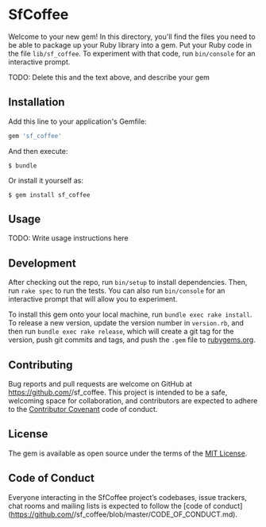 # SfCoffee

Welcome to your new gem! In this directory, you'll find the files you need to be able to package up your Ruby library into a gem. Put your Ruby code in the file `lib/sf_coffee`. To experiment with that code, run `bin/console` for an interactive prompt.

TODO: Delete this and the text above, and describe your gem

## Installation

Add this line to your application's Gemfile:

```ruby
gem 'sf_coffee'
```

And then execute:

    $ bundle

Or install it yourself as:

    $ gem install sf_coffee

## Usage

TODO: Write usage instructions here

## Development

After checking out the repo, run `bin/setup` to install dependencies. Then, run `rake spec` to run the tests. You can also run `bin/console` for an interactive prompt that will allow you to experiment.

To install this gem onto your local machine, run `bundle exec rake install`. To release a new version, update the version number in `version.rb`, and then run `bundle exec rake release`, which will create a git tag for the version, push git commits and tags, and push the `.gem` file to [rubygems.org](https://rubygems.org).

## Contributing

Bug reports and pull requests are welcome on GitHub at https://github.com/<github username>/sf_coffee. This project is intended to be a safe, welcoming space for collaboration, and contributors are expected to adhere to the [Contributor Covenant](http://contributor-covenant.org) code of conduct.

## License

The gem is available as open source under the terms of the [MIT License](https://opensource.org/licenses/MIT).

## Code of Conduct

Everyone interacting in the SfCoffee project’s codebases, issue trackers, chat rooms and mailing lists is expected to follow the [code of conduct](https://github.com/<github username>/sf_coffee/blob/master/CODE_OF_CONDUCT.md).
